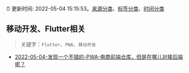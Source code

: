 :alarm_clock: 更新时间: 2022-05-04 15:15:53。[来源分类](../README.md)、[标签分类](../TAGS.md)、[时间分类](../TIMELINE.md)

## 移动开发、Flutter相关


> 关键字：`Flutter`、`PWA`、`移动开发`



- [2022-05-04-发现一个不错的-PWA-电商前端仓库，但是在哪儿对接后端呢？](https://www.v2ex.com/t/850792) 